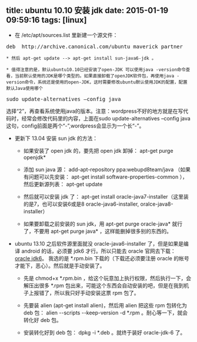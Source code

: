 title: ubuntu 10.10 安装 jdk
date: 2015-01-19 09:59:16
tags: [linux]
---

* 在 /etc/apt/sources.list 里新建一个源文件：
<pre>
deb  http://archive.canonical.com/ubuntu maverick partner
</pre>

    * 然后 apt-get update --> apt-get install sun-java6-jdk 。

    * 值得注意的是，默认ubuntu10.10已经安装了open-JDK 可以使用java -version命令查看，当前默认使用的JDK是哪个类型的。如果直接卸载了openJDK软件包，再使用java -version命令，系统还是使用的open-JDK，这时需要修改ubuntu默认使用JDK的配置，配置默认Java使用哪个

<pre>
sudo update-alternatives –config java  
</pre>

选择“2”，再查看系统使用java的版本。注意：wordpress不好的地方就是在写代码时，经常会修改代码里的内容，上面在sudo update-alternatives –config java这句，config前面是两个“-”,wordpress会显示为一个长“-”。


* 更新下 13.04 安装 sun jdk 的方法： 
    * 如果安装了 open jdk 的，要先把 open jdk 卸掉： apt-get purge openjdk*

    * 添加 sun java 源： add-apt-repository ppa:webupd8team/java （如果有问题可以先安装： apt-get install software-properties-common ），然后更新源列表： apt-get update

    * 然后就可以安装 jdk 了： apt-get install oracle-java7-installer（这里装的是7，也可以安装6或是8 oracle-java6-installer, oralce-java8-installer）

    * 如果要卸载之前安装的 sun jdk，用 apt-get purge oracle-java* 就行了，不要用 apt-get purge java* ，这样能删掉很多别的东西的。


* ubuntu 13.10 之后软件源里面就没 oracle-java6-installer 了，但是如果是编译 android 的话，必须要 jdk6 才行。所以只能去 oracle 官网去下载： [oracle jdk6](http://www.oracle.com/technetwork/java/javase/downloads/java-archive-downloads-javase6-419409.html#jdk-6u45-oth-JPR)。 我选的是 *.rpm.bin 下载的（下载还必须要注册 oracle 的帐号才能下，恶心）。然后就是手动安装了。

    * 先是 chmod+x *.rpm.bin ，给这个玩意加上执行权限，然后执行一下，会解压出很多 *.rpm 包出来，可能这个东西会自动安装的吧，但是在我到机子上报错了，所以我只好手动安装这票 rpm 包了。

    * 先要装 alien (apt-get install alien)，然后用 alien 把这些 rpm 包转化为 deb 包： alien --scripts --keep-version -d *.rpm 。耐心等一下，就会转化好 deb 包。

    * 安装转化好到 deb 包： dpkg -i *.deb 。就终于装好 oracle-jdk-6 了。

